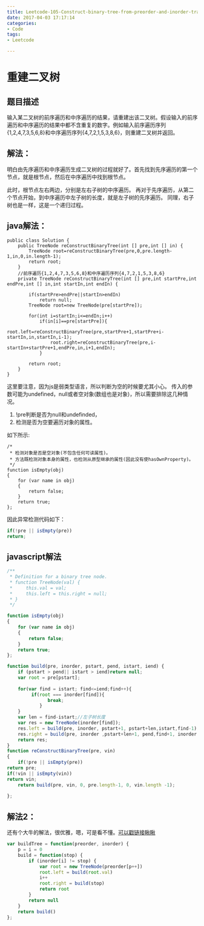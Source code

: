 ```yaml
---
title: Leetcode-105-Construct-binary-tree-from-preorder-and-inorder-traversal
date: 2017-04-03 17:17:14
categories: 
- Code
tags:
- Leetcode

---
```


# 重建二叉树
## 题目描述
输入某二叉树的前序遍历和中序遍历的结果，请重建出该二叉树。假设输入的前序遍历和中序遍历的结果中都不含重复的数字。例如输入前序遍历序列{1,2,4,7,3,5,6,8}和中序遍历序列{4,7,2,1,5,3,8,6}，则重建二叉树并返回。

## 解法：

明白由先序遍历和中序遍历生成二叉树的过程就好了。首先找到先序遍历的第一个节点，就是根节点，然后在中序遍历中找到根节点。

此时，根节点左右两边，分别是左右子树的中序遍历。
再对于先序遍历，从第二个节点开始，到中序遍历中左子树的长度，就是左子树的先序遍历。
同理，右子树也是一样，这是一个递归过程。
## java解法：
```
public class Solution {
    public TreeNode reConstructBinaryTree(int [] pre,int [] in) {
        TreeNode root=reConstructBinaryTree(pre,0,pre.length-1,in,0,in.length-1);
        return root;
    }
    //前序遍历{1,2,4,7,3,5,6,8}和中序遍历序列{4,7,2,1,5,3,8,6}
    private TreeNode reConstructBinaryTree(int [] pre,int startPre,int endPre,int [] in,int startIn,int endIn) {
         
        if(startPre>endPre||startIn>endIn)
            return null;
        TreeNode root=new TreeNode(pre[startPre]);
         
        for(int i=startIn;i<=endIn;i++)
            if(in[i]==pre[startPre]){
                root.left=reConstructBinaryTree(pre,startPre+1,startPre+i-startIn,in,startIn,i-1);
                root.right=reConstructBinaryTree(pre,i-startIn+startPre+1,endPre,in,i+1,endIn);
            }
                 
        return root;
    }
}

```

这里要注意，因为js是弱类型语言，所以判断为空的时候要尤其小心。
传入的参数可能为undefined，null或者空对象(数组也是对象)，所以需要排除这几种情况。

1. !pre判断是否为null和undefinded，
2. 检测是否为空要遍历对象的属性。

如下所示:
```
/*
 * 检测对象是否是空对象(不包含任何可读属性)。
 * 方法既检测对象本身的属性，也检测从原型继承的属性(因此没有使hasOwnProperty)。
 */
function isEmpty(obj)
{
    for (var name in obj) 
    {
        return false;
    }
    return true;
};
```

因此异常检测代码如下：

```javascript
if(!pre || isEmpty(pre))
return;
```

## javascript解法
```javascript
/**
 * Definition for a binary tree node.
 * function TreeNode(val) {
 *     this.val = val;
 *     this.left = this.right = null;
 * }
 */

function isEmpty(obj)
{
    for (var name in obj) 
    {
        return false;
    }
    return true;
};

function build(pre, inorder, pstart, pend, istart, iend) {
    if (pstart > pend|| istart > iend)return null;
    var root = pre[pstart];
    
    for(var find = istart; find<=iend;find++){
         if(root === inorder[find]){
               break;
            }
    }
    var len = find-istart;//左子树长度
    var res = new TreeNode(inorder[find]);
    res.left = build(pre, inorder, pstart+1, pstart+len,istart,find-1);
    res.right = build(pre, inorder ,pstart+len+1, pend,find+1, inorder.length-1);
    return res;
}
function reConstructBinaryTree(pre, vin)
{
    if(!pre || isEmpty(pre))
return pre;
if(!vin || isEmpty(vin))
return vin;
    return build(pre, vin, 0, pre.length-1, 0, vin.length -1);
    
};

```

## 解法2：
还有个大牛的解法，很优雅，嗯，可是看不懂。[可以戳链接瞅瞅](https://discuss.leetcode.com/topic/16221/simple-o-n-without-map)
```javascript
var buildTree = function(preorder, inorder) {
    p = i = 0
    build = function(stop) {
        if (inorder[i] != stop) {
            var root = new TreeNode(preorder[p++])
            root.left = build(root.val)
            i++
            root.right = build(stop)
            return root
        }
        return null
    }
    return build()
};

```